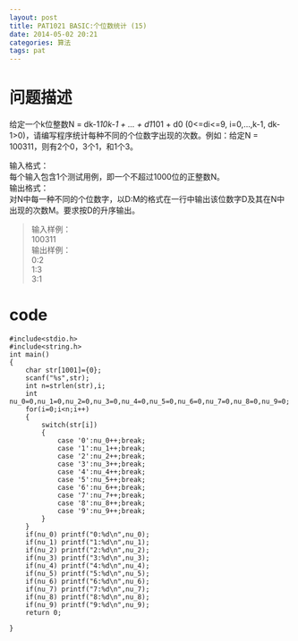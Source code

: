 ```yaml
---
layout: post
title: PAT1021 BASIC:个位数统计 (15)
date: 2014-05-02 20:21
categories: 算法
tags: pat
---
```


# 问题描述
给定一个k位整数N = dk-1*10k-1 + ... + d1*101 + d0 (0<=di<=9, i=0,...,k-1, dk-1>0)，请编写程序统计每种不同的个位数字出现的次数。例如：给定N = 100311，则有2个0，3个1，和1个3。

输入格式：  
每个输入包含1个测试用例，即一个不超过1000位的正整数N。  
输出格式：  
对N中每一种不同的个位数字，以D:M的格式在一行中输出该位数字D及其在N中出现的次数M。要求按D的升序输出。

>输入样例：   
100311  
输出样例：  
0:2  
1:3  
3:1  

# code
```
#include<stdio.h>
#include<string.h>
int main()
{
	char str[1001]={0};
	scanf("%s",str);
	int n=strlen(str),i;
	int nu_0=0,nu_1=0,nu_2=0,nu_3=0,nu_4=0,nu_5=0,nu_6=0,nu_7=0,nu_8=0,nu_9=0;
	for(i=0;i<n;i++)
	{
		switch(str[i])
		{
			case '0':nu_0++;break;
			case '1':nu_1++;break;
			case '2':nu_2++;break;
			case '3':nu_3++;break;
			case '4':nu_4++;break;
			case '5':nu_5++;break;
			case '6':nu_6++;break;
			case '7':nu_7++;break;
			case '8':nu_8++;break;
			case '9':nu_9++;break;
		}
	}
	if(nu_0) printf("0:%d\n",nu_0);		
	if(nu_1) printf("1:%d\n",nu_1);		
	if(nu_2) printf("2:%d\n",nu_2);		
	if(nu_3) printf("3:%d\n",nu_3);		
	if(nu_4) printf("4:%d\n",nu_4);		
	if(nu_5) printf("5:%d\n",nu_5);		
	if(nu_6) printf("6:%d\n",nu_6);		
	if(nu_7) printf("7:%d\n",nu_7);		
	if(nu_8) printf("8:%d\n",nu_8);		
	if(nu_9) printf("9:%d\n",nu_9);		
	return 0;
	
}
```